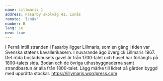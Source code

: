 ```yaml
---
name: Lillmaris 1
address: Fasarby skolväg 41, Isnäs
remote: 'Isnäs'
number: B
lang: se
new: true
---
```

I Pernå intill stranden i Fasarby ligger Lillmaris, som en gång i tiden var Svenska statens kavallerikasern. I nuvarande ägo övergick Lillmaris 1967. Det röda bostadshusets gavel är från 1700-talet och huset har förlängts på 1800-talets sida. Bodan och de övriga uthusbyggnaderna samt strandbastun är alla från 1800-talet. Lägg märke till lidret på gården byggd med upprätta stockar. https://lillymaris.wordpress.com 